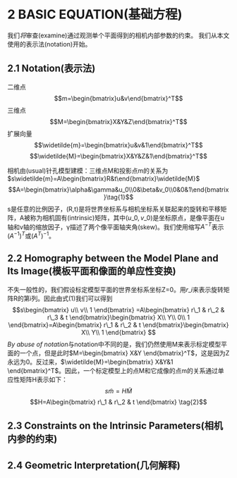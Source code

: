 ﻿# 2 BASIC EQUATION(基础方程)
我们*将*审查(examine)通过观测单个平面得到的相机内部参数的约束。 我们从本文使用的表示法(notation)开始。

## 2.1 Notation(表示法)
二维点 $$m=\begin{bmatrix}u&v\end{bmatrix}^T$$
三维点 $$M=\begin{bmatrix}X&Y&Z\end{bmatrix}^T$$
扩展向量 $$\widetilde{m}=\begin{bmatrix}u&v&1\end{bmatrix}^T$$
$$\widetilde{M}=\begin{bmatrix}X&Y&Z&1\end{bmatrix}^T$$

相机由(usual)针孔模型建模：三维点M和投影点m的关系为$s\widetilde{m}=A\begin{bmatrix}R&t\end{bmatrix}\widetilde{M}$$$A=\begin{bmatrix}\alpha&\gamma&u_0\\0&\beta&v_0\\0&0&1\end{bmatrix}\tag{1}$$s是任意的比例因子，(R,t)是将世界坐标系与相机坐标系关联起来的旋转和平移矩阵，A被称为相机固有(intrinsic)矩阵，其中$(u\_0,v\_0)$是坐标原点，是像平面在u轴和v轴的缩放因子，γ描述了两个像平面轴夹角(skew)。我们使用缩写$A^{-T}$表示$(A^{-1})^T$或$(A^T)^{-1}$。

## 2.2 Homography between the Model Plane and Its Image(模板平面和像面的单应性变换)
不失一般性的，我们假设标定模型平面的世界坐标系坐标Z=0。用$r\_i$来表示旋转矩阵R的第i列。因此由式(1)我们可以得到$$s\begin{bmatrix} u\\  v\\  1 \end{bmatrix} =A\begin{bmatrix} r\_1 & r\_2 & r\_3 & t \end{bmatrix}\begin{bmatrix} X\\  Y\\  0\\  1 \end{bmatrix}=A\begin{bmatrix} r\_1 & r\_2 & t \end{bmatrix}\begin{bmatrix} X\\  Y\\  1 \end{bmatrix} $$
*By abuse of notation*与notation中不同的是，我们仍然使用M来表示标定模型平面的一个点，但是此时$M=\begin{bmatrix}
X&Y 
\end{bmatrix}^T$，这是因为Z永远为0。反过来，$\widetilde{M}=\begin{bmatrix}
X&Y&1 
\end{bmatrix}^T$。因此，一个标定模型上的点M和它成像的点m的关系通过单应性矩阵H表示如下：$$s\widetilde{m}=H\widetilde{M}$$ $$H=A\begin{bmatrix}
r\_1 & r\_2 & t 
\end{bmatrix} \tag{2}$$

## 2.3 Constraints on the Intrinsic Parameters(相机内参的约束)

## 2.4 Geometric Interpretation(几何解释)

